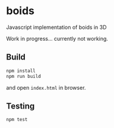 # boids
Javascript implementation of boids in 3D

Work in progress... currently not working.

## Build
```sh
npm install
npm run build
```
and open `index.html` in browser.


## Testing

```sh
npm test
```